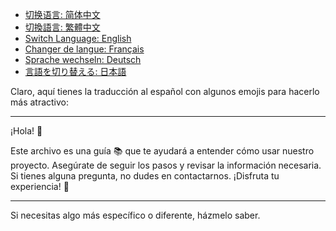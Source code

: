 - [切换语言: 简体中文](/README.md)
- [切換語言: 繁體中文](/README/README_繁体中文.md)
- [Switch Language: English](/README/README_English.md)
- [Changer de langue: Français](/README/README_Français.md)
- [Sprache wechseln: Deutsch](/README/README_Deutsch.md)
- [言語を切り替える: 日本語](/README/README_日本語.md)

Claro, aquí tienes la traducción al español con algunos emojis para hacerlo más atractivo:

---

¡Hola! 👋

Este archivo es una guía 📚 que te ayudará a entender cómo usar nuestro proyecto. Asegúrate de seguir los pasos y revisar la información necesaria. Si tienes alguna pregunta, no dudes en contactarnos. ¡Disfruta tu experiencia! 🎉

---

Si necesitas algo más específico o diferente, házmelo saber.
